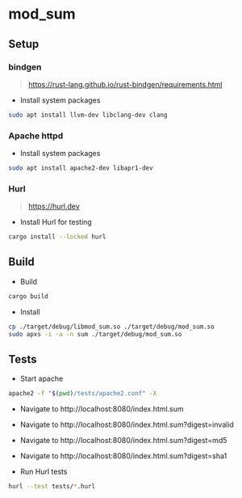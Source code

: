 mod_sum
=======



Setup
-----


### bindgen
> https://rust-lang.github.io/rust-bindgen/requirements.html

* Install system packages

```bash
sudo apt install llvm-dev libclang-dev clang
```


### Apache httpd

* Install system packages

```bash
sudo apt install apache2-dev libapr1-dev
```


### Hurl
> https://hurl.dev

* Install Hurl for testing
```bash
cargo install --locked hurl
```



Build
-----

* Build
```bash
cargo build
```

* Install
```bash
cp ./target/debug/libmod_sum.so ./target/debug/mod_sum.so
sudo apxs -i -a -n sum ./target/debug/mod_sum.so
```



Tests
-----

* Start apache
```bash
apache2 -f "$(pwd)/tests/apache2.conf" -X
```

* Navigate to http://localhost:8080/index.html.sum
* Navigate to http://localhost:8080/index.html.sum?digest=invalid
* Navigate to http://localhost:8080/index.html.sum?digest=md5
* Navigate to http://localhost:8080/index.html.sum?digest=sha1

* Run Hurl tests
```bash
hurl --test tests/*.hurl
```
